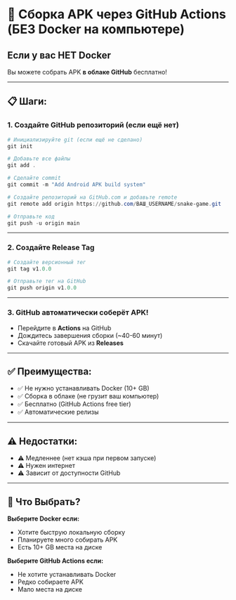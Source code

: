 # 🤖 Сборка APK через GitHub Actions (БЕЗ Docker на компьютере)

## Если у вас НЕТ Docker

Вы можете собрать APK **в облаке GitHub** бесплатно!

---

## 📋 Шаги:

### 1. Создайте GitHub репозиторий (если ещё нет)

```powershell
# Инициализируйте git (если ещё не сделано)
git init

# Добавьте все файлы
git add .

# Сделайте commit
git commit -m "Add Android APK build system"

# Создайте репозиторий на GitHub.com и добавьте remote
git remote add origin https://github.com/ВАШ_USERNAME/snake-game.git

# Отправьте код
git push -u origin main
```

---

### 2. Создайте Release Tag

```powershell
# Создайте версионный тег
git tag v1.0.0

# Отправьте тег на GitHub
git push origin v1.0.0
```

---

### 3. GitHub автоматически соберёт APK!

- Перейдите в **Actions** на GitHub
- Дождитесь завершения сборки (~40-60 минут)
- Скачайте готовый APK из **Releases**

---

## ✅ Преимущества:

- ✅ Не нужно устанавливать Docker (10+ GB)
- ✅ Сборка в облаке (не грузит ваш компьютер)
- ✅ Бесплатно (GitHub Actions free tier)
- ✅ Автоматические релизы

---

## ⚠️ Недостатки:

- ⚠️ Медленнее (нет кэша при первом запуске)
- ⚠️ Нужен интернет
- ⚠️ Зависит от доступности GitHub

---

## 🎯 Что Выбрать?

**Выберите Docker если:**
- Хотите быструю локальную сборку
- Планируете много собирать APK
- Есть 10+ GB места на диске

**Выберите GitHub Actions если:**
- Не хотите устанавливать Docker
- Редко собираете APK
- Мало места на диске
